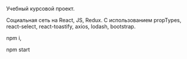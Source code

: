 Учебный курсовой проект.

Социальная сеть на React, JS, Redux. 
С использованием propTypes, react-select, react-toastify, axios, lodash, bootstrap.

npm i,

npm start
